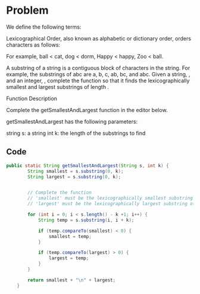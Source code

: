 # Problem 

We define the following terms:

Lexicographical Order, also known as alphabetic or dictionary order, orders characters as follows:

For example, ball < cat, dog < dorm, Happy < happy, Zoo < ball.

A substring of a string is a contiguous block of characters in the string. For example, the substrings of abc are a, b, c, ab, bc, and abc.
Given a string, , and an integer, , complete the function so that it finds the lexicographically smallest and largest substrings of length .

Function Description

Complete the getSmallestAndLargest function in the editor below.

getSmallestAndLargest has the following parameters:

string s: a string
int k: the length of the substrings to find

## Code
```java
public static String getSmallestAndLargest(String s, int k) {
        String smallest = s.substring(0, k);
        String largest = s.substring(0, k);


        // Complete the function
        // 'smallest' must be the lexicographically smallest substring of length 'k'
        // 'largest' must be the lexicographically largest substring of length 'k'

        for (int i = 0; i < s.length() - k +1; i++) {
            String temp = s.substring(i, i + k);

            if (temp.compareTo(smallest) < 0) {
                smallest = temp;
            }

            if (temp.compareTo(largest) > 0) {
                largest = temp;
            }
        }

        return smallest + "\n" + largest;
    }
```
